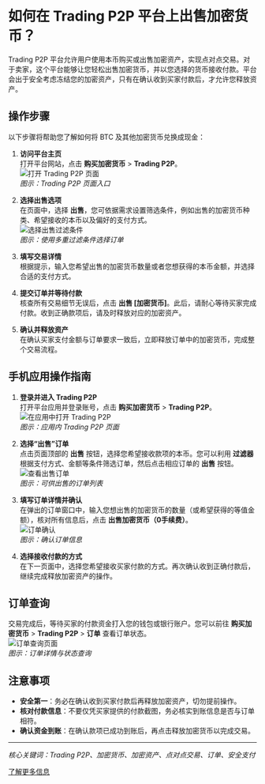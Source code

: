 # 如何在 Trading P2P 平台上出售加密货币？

Trading P2P 平台允许用户使用本币购买或出售加密资产，实现点对点交易。对于卖家，这个平台能够让您轻松出售加密货币，并以您选择的货币接收付款。平台会出于安全考虑冻结您的加密资产，只有在确认收到买家付款后，才允许您释放资产。

## 操作步骤

以下步骤将帮助您了解如何将 BTC 及其他加密货币兑换成现金：

1. **访问平台主页**  
   打开平台网站，点击 **购买加密货币** > **Trading P2P**。  
   ![打开 Trading P2P 页面](https://www.jmhbdh.com/wp-content/img/5780377424.webp)  
   *图示：Trading P2P 页面入口*

2. **选择出售选项**  
   在页面中，选择 **出售**，您可依据需求设置筛选条件，例如出售的加密货币种类、希望接收的本币以及偏好的支付方式。  
   ![选择出售过滤条件](https://www.jmhbdh.com/wp-content/img/737338985.webp)  
   *图示：使用多重过滤条件选择订单*

3. **填写交易详情**  
   根据提示，输入您希望出售的加密货币数量或者您想获得的本币金额，并选择合适的支付方式。

4. **提交订单并等待付款**  
   核查所有交易细节无误后，点击 **出售 [加密货币]**。此后，请耐心等待买家完成付款。收到正确款项后，请及时释放对应的加密资产。

5. **确认并释放资产**  
   在确认买家支付金额与订单要求一致后，立即释放订单中的加密货币，完成整个交易流程。

## 手机应用操作指南

1. **登录并进入 Trading P2P**  
   打开平台应用并登录账号，点击 **购买加密货币** > **Trading P2P**。  
   ![在应用中打开 Trading P2P](https://www.jmhbdh.com/wp-content/img/689402872868116.webp)  
   *图示：应用内 Trading P2P 页面*

2. **选择“出售”订单**  
   点击页面顶部的 **出售** 按钮，选择您希望接收款项的本币。您可以利用 **过滤器** 根据支付方式、金额等条件筛选订单，然后点击相应订单的 **出售** 按钮。  
   ![查看出售订单](https://www.jmhbdh.com/wp-content/img/660025474.webp)  
   *图示：可供出售的订单列表*

3. **填写订单详情并确认**  
   在弹出的订单窗口中，输入您想出售的加密货币的数量（或希望获得的等值金额），核对所有信息后，点击 **出售加密货币（0手续费）**。  
   ![订单确认](https://www.jmhbdh.com/wp-content/img/895363218.webp)  
   *图示：确认订单信息*

4. **选择接收付款的方式**  
   在下一页面中，选择您希望接收买家付款的方式。再次确认收到正确付款后，继续完成释放加密资产的操作。

## 订单查询

交易完成后，等待买家的付款资金打入您的钱包或银行账户。您可以前往 **购买加密货币** > **Trading P2P** > **订单** 查看订单状态。  
![订单查询页面](https://www.jmhbdh.com/wp-content/img/1177888525.webp)  
*图示：订单详情与状态查询*

## 注意事项

- **安全第一**：务必在确认收到买家付款后再释放加密资产，切勿提前操作。  
- **核对付款信息**：不要仅凭买家提供的付款截图，务必核实到账信息是否与订单相符。  
- **确认资金到账**：在确认款项已成功到账后，再点击释放加密货币以完成交易。

---

*核心关键词：Trading P2P、加密货币、加密资产、点对点交易、订单、安全支付*

[了解更多信息](https://bit.ly/OKXe)